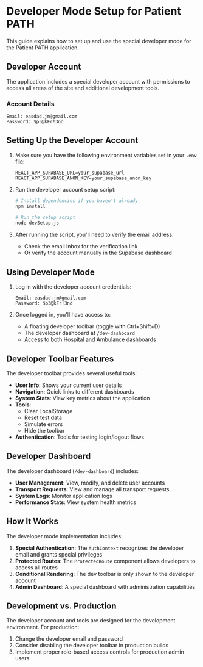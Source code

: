 # Developer Mode Setup for Patient PATH

This guide explains how to set up and use the special developer mode for the Patient PATH application.

## Developer Account

The application includes a special developer account with permissions to access all areas of the site and additional development tools.

### Account Details

```
Email: easdad.jm@gmail.com
Password: $p3@kFr!3nd
```

## Setting Up the Developer Account

1. Make sure you have the following environment variables set in your `.env` file:
   ```
   REACT_APP_SUPABASE_URL=your_supabase_url
   REACT_APP_SUPABASE_ANON_KEY=your_supabase_anon_key
   ```

2. Run the developer account setup script:
   ```bash
   # Install dependencies if you haven't already
   npm install

   # Run the setup script
   node devSetup.js
   ```

3. After running the script, you'll need to verify the email address:
   - Check the email inbox for the verification link
   - Or verify the account manually in the Supabase dashboard

## Using Developer Mode

1. Log in with the developer account credentials:
   ```
   Email: easdad.jm@gmail.com
   Password: $p3@kFr!3nd
   ```

2. Once logged in, you'll have access to:
   - A floating developer toolbar (toggle with Ctrl+Shift+D)
   - The developer dashboard at `/dev-dashboard`
   - Access to both Hospital and Ambulance dashboards

## Developer Toolbar Features

The developer toolbar provides several useful tools:

- **User Info**: Shows your current user details
- **Navigation**: Quick links to different dashboards
- **System Stats**: View key metrics about the application
- **Tools**:
  - Clear LocalStorage
  - Reset test data
  - Simulate errors
  - Hide the toolbar
- **Authentication**: Tools for testing login/logout flows

## Developer Dashboard

The developer dashboard (`/dev-dashboard`) includes:

- **User Management**: View, modify, and delete user accounts
- **Transport Requests**: View and manage all transport requests
- **System Logs**: Monitor application logs
- **Performance Stats**: View system health metrics

## How It Works

The developer mode implementation includes:

1. **Special Authentication**: The `AuthContext` recognizes the developer email and grants special privileges
2. **Protected Routes**: The `ProtectedRoute` component allows developers to access all routes
3. **Conditional Rendering**: The dev toolbar is only shown to the developer account
4. **Admin Dashboard**: A special dashboard with administration capabilities

## Development vs. Production

The developer account and tools are designed for the development environment. For production:

1. Change the developer email and password
2. Consider disabling the developer toolbar in production builds
3. Implement proper role-based access controls for production admin users 